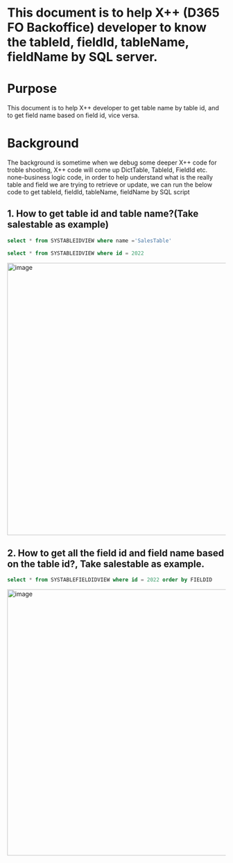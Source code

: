 # This document is to help X++ (D365 FO  Backoffice) developer to know the tableId,  fieldId,  tableName,  fieldName by SQL server.

# Purpose
This document is to help X++ developer to get table name by table id,  and to get field name based on field id, vice versa.   

# Background
The background is sometime when we debug some deeper X++ code for troble shooting, X++ code will come up DictTable,  TableId,  FieldId etc. none-business logic code, in order to help understand what is the really table and field we are trying to retrieve or update,  we can run the below code to get tableId,  fieldId,  tableName,  fieldName by SQL  script <br/>

## 1. How to get table id and table name?(Take salestable as example)<br/>

```sql
select * from SYSTABLEIDVIEW where name ='SalesTable'

select * from SYSTABLEIDVIEW where id = 2022
```
<img width="628" alt="image" src="https://github.com/zhangguanghuib/NewCommerceSDK/assets/14832260/f981f13d-d1c3-488a-8193-c7c84d325223">


## 2. How to get all the field id and field name based on the table id?,  Take salestable as example. <br/>

```sql
select * from SYSTABLEFIELDIDVIEW where id = 2022 order by FIELDID
```
<img width="614" alt="image" src="https://github.com/zhangguanghuib/NewCommerceSDK/assets/14832260/a2ba3dda-0a2e-4dec-af94-7e5fa9ebf5d7">
